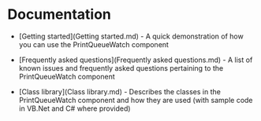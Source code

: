  # Documentation

* [Getting started](Getting started.md) - A quick demonstration of how you can use the PrintQueueWatch component

* [Frequently asked questions](Frequently asked questions.md) - A list of known issues and frequently asked questions pertaining to the PrintQueueWatch component

* [Class library](Class library.md) - Describes the classes in the PrintQueueWatch component and how they are used (with sample code in VB.Net and C# where provided)
